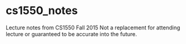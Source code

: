 # cs1550_notes
Lecture notes from CS1550 Fall 2015
Not a replacement for attending lecture or guaranteed to be accurate into the future.
